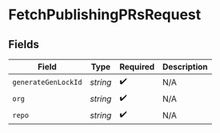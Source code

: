 # FetchPublishingPRsRequest


## Fields

| Field               | Type                | Required            | Description         |
| ------------------- | ------------------- | ------------------- | ------------------- |
| `generateGenLockId` | *string*            | :heavy_check_mark:  | N/A                 |
| `org`               | *string*            | :heavy_check_mark:  | N/A                 |
| `repo`              | *string*            | :heavy_check_mark:  | N/A                 |